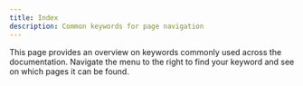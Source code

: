 ```yaml
---
title: Index
description: Common keywords for page navigation
---
```


This page provides an overview on keywords commonly used across the documentation. Navigate the menu to the right to find your keyword and see on which pages it can be found.

<!-- material/tags -->
